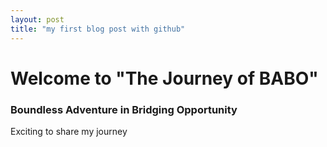 ```yaml
---
layout: post
title: "my first blog post with github"
---
```


# Welcome to "The Journey of BABO"
### Boundless Adventure in Bridging Opportunity

Exciting to share my journey 
